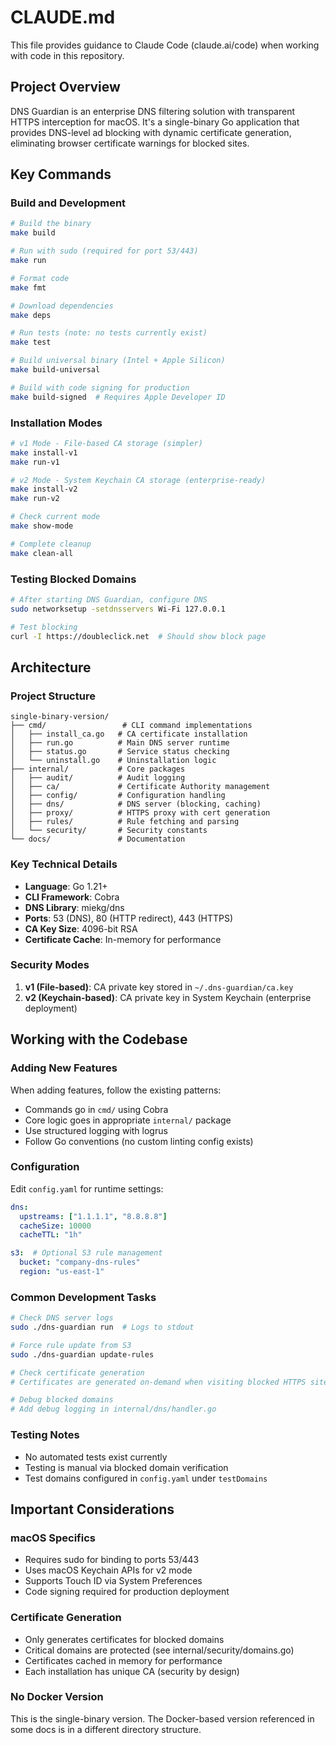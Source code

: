 # CLAUDE.md

This file provides guidance to Claude Code (claude.ai/code) when working with code in this repository.

## Project Overview

DNS Guardian is an enterprise DNS filtering solution with transparent HTTPS interception for macOS. It's a single-binary Go application that provides DNS-level ad blocking with dynamic certificate generation, eliminating browser certificate warnings for blocked sites.

## Key Commands

### Build and Development
```bash
# Build the binary
make build

# Run with sudo (required for port 53/443)
make run

# Format code
make fmt

# Download dependencies
make deps

# Run tests (note: no tests currently exist)
make test

# Build universal binary (Intel + Apple Silicon)
make build-universal

# Build with code signing for production
make build-signed  # Requires Apple Developer ID
```

### Installation Modes
```bash
# v1 Mode - File-based CA storage (simpler)
make install-v1
make run-v1

# v2 Mode - System Keychain CA storage (enterprise-ready)
make install-v2  
make run-v2

# Check current mode
make show-mode

# Complete cleanup
make clean-all
```

### Testing Blocked Domains
```bash
# After starting DNS Guardian, configure DNS
sudo networksetup -setdnsservers Wi-Fi 127.0.0.1

# Test blocking
curl -I https://doubleclick.net  # Should show block page
```

## Architecture

### Project Structure
```
single-binary-version/
├── cmd/                 # CLI command implementations
│   ├── install_ca.go   # CA certificate installation
│   ├── run.go          # Main DNS server runtime
│   ├── status.go       # Service status checking
│   └── uninstall.go    # Uninstallation logic
├── internal/           # Core packages
│   ├── audit/          # Audit logging
│   ├── ca/             # Certificate Authority management
│   ├── config/         # Configuration handling
│   ├── dns/            # DNS server (blocking, caching)
│   ├── proxy/          # HTTPS proxy with cert generation
│   ├── rules/          # Rule fetching and parsing
│   └── security/       # Security constants
└── docs/               # Documentation
```

### Key Technical Details
- **Language**: Go 1.21+
- **CLI Framework**: Cobra
- **DNS Library**: miekg/dns
- **Ports**: 53 (DNS), 80 (HTTP redirect), 443 (HTTPS)
- **CA Key Size**: 4096-bit RSA
- **Certificate Cache**: In-memory for performance

### Security Modes
1. **v1 (File-based)**: CA private key stored in `~/.dns-guardian/ca.key`
2. **v2 (Keychain-based)**: CA private key in System Keychain (enterprise deployment)

## Working with the Codebase

### Adding New Features
When adding features, follow the existing patterns:
- Commands go in `cmd/` using Cobra
- Core logic goes in appropriate `internal/` package
- Use structured logging with logrus
- Follow Go conventions (no custom linting config exists)

### Configuration
Edit `config.yaml` for runtime settings:
```yaml
dns:
  upstreams: ["1.1.1.1", "8.8.8.8"]
  cacheSize: 10000
  cacheTTL: "1h"

s3:  # Optional S3 rule management
  bucket: "company-dns-rules"
  region: "us-east-1"
```

### Common Development Tasks
```bash
# Check DNS server logs
sudo ./dns-guardian run  # Logs to stdout

# Force rule update from S3
sudo ./dns-guardian update-rules

# Check certificate generation
# Certificates are generated on-demand when visiting blocked HTTPS sites

# Debug blocked domains
# Add debug logging in internal/dns/handler.go
```

### Testing Notes
- No automated tests exist currently
- Testing is manual via blocked domain verification
- Test domains configured in `config.yaml` under `testDomains`

## Important Considerations

### macOS Specifics
- Requires sudo for binding to ports 53/443
- Uses macOS Keychain APIs for v2 mode
- Supports Touch ID via System Preferences
- Code signing required for production deployment

### Certificate Generation
- Only generates certificates for blocked domains
- Critical domains are protected (see internal/security/domains.go)
- Certificates cached in memory for performance
- Each installation has unique CA (security by design)

### No Docker Version
This is the single-binary version. The Docker-based version referenced in some docs is in a different directory structure.